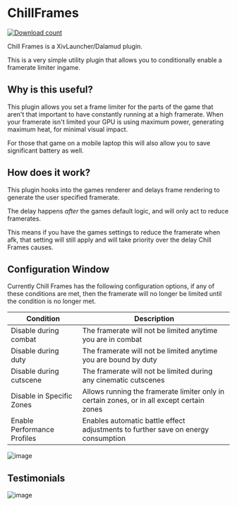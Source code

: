 # ChillFrames
[![Download count](https://img.shields.io/endpoint?url=https://vz32sgcoal.execute-api.us-east-1.amazonaws.com/ChillFrames)](https://github.com/MidoriKami/ChillFrames)

Chill Frames is a XivLauncher/Dalamud plugin.

This is a very simple utility plugin that allows you to conditionally enable a framerate limiter ingame.

## Why is this useful?

This plugin allows you set a frame limiter for the parts of the game that aren't that important to have constantly running at a high framerate.
When your framerate isn't limited your GPU is using maximum power, generating maximum heat, for minimal visual impact.

For those that game on a mobile laptop this will also allow you to save significant battery as well.

## How does it work?

This plugin hooks into the games renderer and delays frame rendering to generate the user specified framerate.

The delay happens *after* the games default logic, and will only act to reduce framerates.

This means if you have the games settings to reduce the framerate when afk, that setting will still apply and will take priority over the delay Chill Frames causes.

## Configuration Window

Currently Chill Frames has the following configuration options, if any of these conditions are met, then the framerate will no longer be limited until the condition is no longer met.

| Condition               | Description                                                      |
|-------------------------|------------------------------------------------------------------|
| Disable during combat   | The framerate will not be limited anytime you are in combat      |
| Disable during duty     | The framerate will not be limited anytime you are bound by duty  |
| Disable during cutscene | The framerate will not be limited during any cinematic cutscenes |
| Disable in Specific Zones | Allows running the framerate limiter only in certain zones, or in all except certain zones |
| Enable Performance Profiles | Enables automatic battle effect adjustments to further save on energy consumption |

![image](https://user-images.githubusercontent.com/9083275/161513596-62c4d1e4-f452-48f2-9557-57dd601b01bd.png)

## Testimonials

![image](https://user-images.githubusercontent.com/9083275/159103862-54542bbb-6dd4-49ef-a7fb-358e9e116ca9.png)






